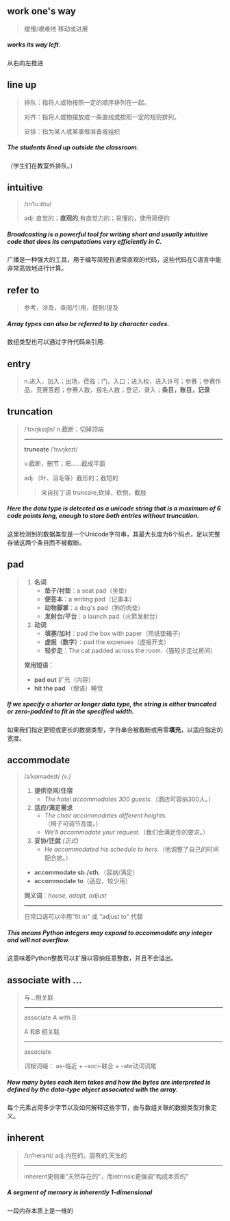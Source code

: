 ## work one's way

> 缓慢/艰难地  移动或进展

##### works its way left.

从右向左推进

## line up

> 排队：指将人或物按照一定的顺序排列在一起。
>
> 对齐：指将人或物摆放成一条直线或按照一定的规则排列。
>
> 安排：指为某人或某事做准备或组织

##### The students **lined up** outside the classroom.

（学生们在教室外排队。）

## intuitive

> /ɪnˈtuːɪtɪv/
>
> adj: 直觉的；**直观的**,有直觉力的；易懂的，使用简便的

##### Broadcasting is a powerful tool for writing short and usually **intuitive** code that does its computations very efficiently in C. 

广播是一种强大的工具，用于编写简短且通常直观的代码，这些代码在C语言中能非常高效地进行计算。 

## refer to

> 参考，涉及，查阅/引用，提到/提及

##### Array types can also be **referred to** by character codes.

数组类型也可以通过字符代码来引用.

## entry

> n.进入，加入；出场，莅临；门，入口；进入权，进入许可；参赛；参赛作品，竞赛答题；参赛人数，报名人数；登记，录入；**条目，账目，记录**

## truncation

> /ˈtrʌŋkeɪʃn/	n.截断；切掉顶端
>
> ---
>
> **truncate** 	/ˈtrʌŋkeɪt/
>
> v.截断，删节；把……截成平面
>
> adj.（叶、羽毛等）截形的；截短的
>
> > 来自拉丁语 truncare,砍掉，砍倒，截肢

##### Here the data type is detected as a unicode string that is a maximum of 6 code points long, enough to store both **entries** without **truncation**. 

这里检测到的数据类型是一个Unicode字符串，其最大长度为6个码点，足以完整存储这两个条目而不被截断。 

## pad

> 1. **名词**
>    - **垫子/衬垫**：a seat pad（坐垫）
>    - **便签本**：a writing pad（记事本）
>    - **动物脚掌**：a dog's pad（狗的肉垫）
>    - **发射台/平台**：a launch pad（火箭发射台）
> 2. **动词**
>    - **填塞/加衬**：pad the box with paper（用纸垫箱子）
>    - **虚报（数字）**：pad the expenses（虚报开支）
>    - **轻步走**：The cat padded across the room.（猫轻步走过房间）
>
> **常用短语**：
>
> - **pad out** 扩充（内容）
> - **hit the pad** （俚语）睡觉

##### If we specify a shorter or longer data type, the string is either truncated or zero-**padded** to fit in the specified width.

如果我们指定更短或更长的数据类型，字符串会被截断或用零**填充**，以适应指定的宽度。

## accommodate

> /əˈkɒmədeɪt/ *(v.)*
>
> 1. **提供空间/住宿**
>    - *The hotel accommodates 300 guests.*（酒店可容纳300人。）
> 2. **适应/满足需求**
>    - *The chair accommodates different heights.*（椅子可调节高度。）
>    - *We’ll accommodate your request.*（我们会满足你的要求。）
> 3. **妥协/迁就** *(正式)*
>    - *He accommodated his schedule to hers.*（他调整了自己的时间配合她。）
>
> - **accommodate sb./sth.**（容纳/满足）
> - **accommodate to**（适应，较少用）
>
> **同义词**：*house, adapt, adjust*
>
> ---
>
> 日常口语可以中用"fit in" 或 "adjust to" 代替

##### This means Python integers may expand to **accommodate** any integer and will not overflow.

这意味着Python整数可以扩展以容纳任意整数，并且不会溢出。

## associate with ...

> 与...相关联
>
> ---
>
> associate A with B
>
> A 和B 相关联
>
> ---
>
> associate
>
> 词根词缀： as-临近 + -soci-联合 + -ate动词词尾

##### How many bytes each item takes and how the bytes are interpreted is defined by the data-type object **associated with** the array.

每个元素占用多少字节以及如何解释这些字节，由与数组关联的数据类型对象定义。

## inherent

> /ɪnˈherənt/ adj.内在的，固有的,天生的
>
> ---
>
> inherent更侧重"天然存在的"，而intrinsic更强调"构成本质的"

##### A segment of memory is **inherently** 1-dimensional

一段内存本质上是一维的